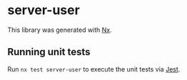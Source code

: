 # server-user

This library was generated with [Nx](https://nx.dev).

## Running unit tests

Run `nx test server-user` to execute the unit tests via [Jest](https://jestjs.io).
